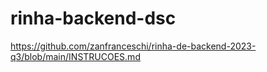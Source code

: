 # rinha-backend-dsc

https://github.com/zanfranceschi/rinha-de-backend-2023-q3/blob/main/INSTRUCOES.md